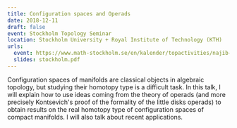 ```yaml
---
title: Configuration spaces and Operads
date: 2018-12-11
draft: false
event: Stockholm Topology Seminar
location: Stockholm University + Royal Institute of Technology (KTH)
urls:
  event: https://www.math-stockholm.se/en/kalender/topactivities/najib-idrissi-configuration-spaces-and-operads-1.862830
  slides: stockholm.pdf
---
```


Configuration spaces of manifolds are classical objects in algebraic topology, but studying their homotopy type is a difficult task. In this talk, I will explain how to use ideas coming from the theory of operads (and more precisely Kontsevich's proof of the formality of the little disks operads) to obtain results on the real homotopy type of configuration spaces of compact manifolds. I will also talk about recent applications.
